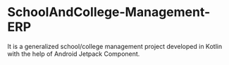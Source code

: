 # SchoolAndCollege-Management-ERP
It is a generalized school/college management project developed in Kotlin with the help of Android Jetpack Component.
